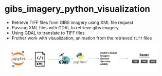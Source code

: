 # gibs_imagery_python_visualization
- Retrieve TIFF files from GIBS imagery using XML file request
- Passing XML files with GDAL to retrieve gibs imagery
- Using GDAL to translate to TIFF files
- Fruther work with visualization, animation from the retrieved `tiff` files

![gdal_image_retrieval](https://github.com/sagarlimbu0/gibs_imagery_python_visualization/blob/main/screenshots/Screenshot%20(141).png)

